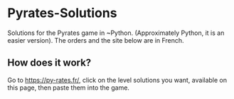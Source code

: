 # Pyrates-Solutions
Solutions for the Pyrates game in ~Python. (Approximately Python, it is an easier version).
The orders and the site below are in French.

## How does it work?
Go to https://py-rates.fr/, click on the level solutions you want, available on this page, then paste them into the game.
